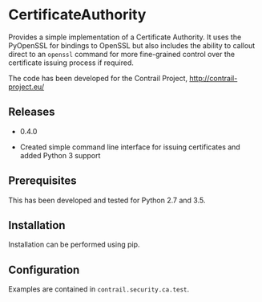 CertificateAuthority
====================
Provides a simple implementation of a Certificate Authority.  It uses the 
PyOpenSSL for bindings to OpenSSL but also includes the ability to callout 
direct to an ``openssl`` command for more fine-grained control over the certificate 
issuing process if required.

The code has been developed for the Contrail Project, http://contrail-project.eu/

Releases
--------
 * 0.4.0
  - Created simple command line interface for issuing certificates and added 
    Python 3 support
  
Prerequisites
-------------
This has been developed and tested for Python 2.7 and 3.5.

Installation
------------
Installation can be performed using pip.

Configuration
-------------
Examples are contained in ``contrail.security.ca.test``.
